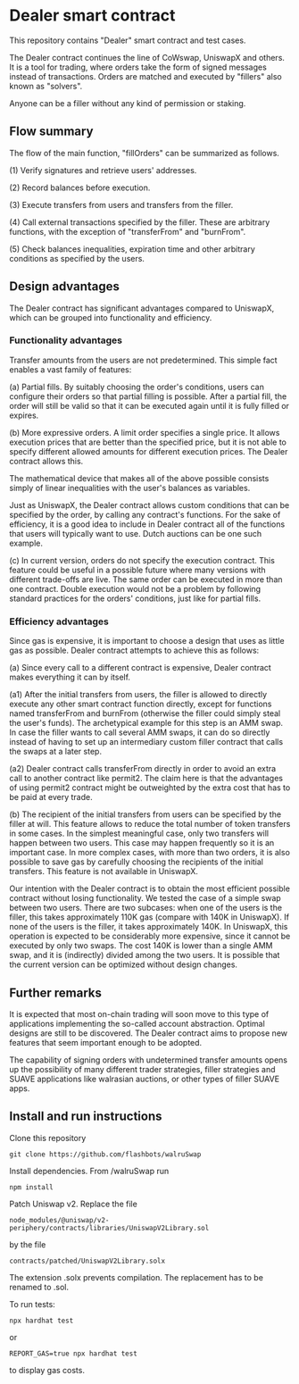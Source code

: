 # Dealer smart contract

This repository contains "Dealer" smart contract and test cases.

The Dealer contract continues the line of CoWswap, UniswapX and others.
It is a tool for trading, where orders take the form of signed messages instead
of transactions. Orders are matched and executed by "fillers" also known as "solvers".

Anyone can be a filler without any kind of permission or staking.

## Flow summary

The flow of the main function, "fillOrders" can be summarized as follows.

(1) Verify signatures and retrieve users' addresses.

(2) Record balances before execution.

(3) Execute transfers from users and transfers from the filler.

(4) Call external transactions specified by the filler. These are arbitrary functions, with the exception of "transferFrom" and "burnFrom".

(5) Check balances inequalities, expiration time and other arbitrary conditions as specified by the users.

## Design advantages

The Dealer contract has significant advantages compared to UniswapX, which
can be grouped into functionality and efficiency.

### Functionality advantages

Transfer amounts from the users are not predetermined.
This simple fact enables a vast family of features:

(a) Partial fills. By suitably choosing the order's conditions, users
can configure their orders so that partial filling is possible. After a partial
fill, the order will still be valid so that it can be executed again until
it is fully filled or expires.

(b) More expressive orders. A limit order specifies a single price. It allows
execution prices that are better than the specified price, but it is not
able to specify different allowed amounts for different execution prices. 
The Dealer contract allows this.

The mathematical device that makes all of the above possible consists simply
of linear inequalities with the user's balances as variables.

Just as UniswapX, the Dealer contract allows custom conditions that
can be specified by the order, by calling any contract's functions.
For the sake of efficiency, it is a good idea to include in Dealer contract all of the functions that users will typically want to use. Dutch auctions can be one such example.

(c) In current version, orders do not specify the execution contract. This 
feature could be useful in a possible future where many versions with different
trade-offs are live. The same order can be executed in more than one contract.
Double execution would not be a problem by following standard practices for
the orders' conditions, just like for partial fills.

### Efficiency advantages

Since gas is expensive, it is important to choose a design that
uses as little gas as possible. Dealer contract attempts to achieve this
as follows:

(a) Since every call to a different contract is expensive, Dealer contract
makes everything it can by itself.

(a1) After the initial transfers from users, the filler is allowed to directly execute any other smart contract function directly, except for functions named transferFrom and burnFrom (otherwise the filler could simply steal the user's funds). The archetypical example for this step is an AMM swap. In case the filler wants to call several AMM swaps,
it can do so directly instead of having to set up an intermediary custom filler contract that calls the swaps at a later step.

(a2) Dealer contract calls transferFrom directly in order to avoid an extra
call to another contract like permit2. The claim here is that the advantages of using permit2 contract might be outweighted by the extra cost that has to be paid at every trade.

(b) The recipient of the initial transfers from users can be specified by the
filler at will. This feature allows to reduce the total number of token transfers
in some cases. In the simplest meaningful case, only two transfers will happen between two users. This case may happen frequently so it is an important case. In more complex cases, with more than two orders, it is also possible to save gas by carefully choosing the recipients of the initial transfers. This feature is not available in UniswapX.

Our intention with the Dealer contract is to obtain the most efficient possible contract without losing functionality.
We tested the case of a simple swap between two users. There are two subcases:
when one of the users is the filler, this takes approximately 110K gas (compare
with 140K in UniswapX). If none of the users is the filler, it takes approximately 140K.
In UniswapX, this operation is expected to be considerably more expensive, since it cannot
be executed by only two swaps. The cost 140K is lower than a single AMM swap, and it is (indirectly) divided among the two users. It is possible that the current version can be optimized without design changes.

## Further remarks

It is expected that most on-chain trading will soon move to this type of applications implementing the so-called account abstraction. Optimal designs are still to be discovered. The Dealer contract aims to propose new features that seem important 
enough to be adopted.

The capability of signing orders with undetermined transfer amounts opens up
the possibility of many different trader strategies, filler strategies and SUAVE applications like walrasian auctions, or other types of filler SUAVE apps.


## Install and run instructions

Clone this repository
```
git clone https://github.com/flashbots/walruSwap
```

Install dependencies. From /walruSwap run
```
npm install
```

Patch Uniswap v2. Replace the file
```
node_modules/@uniswap/v2-periphery/contracts/libraries/UniswapV2Library.sol
```
by the file
```
contracts/patched/UniswapV2Library.solx
```
The extension .solx prevents compilation. The replacement has to be renamed to .sol.

To run tests:
```shell
npx hardhat test
```
or
```shell
REPORT_GAS=true npx hardhat test
```
to display gas costs.
